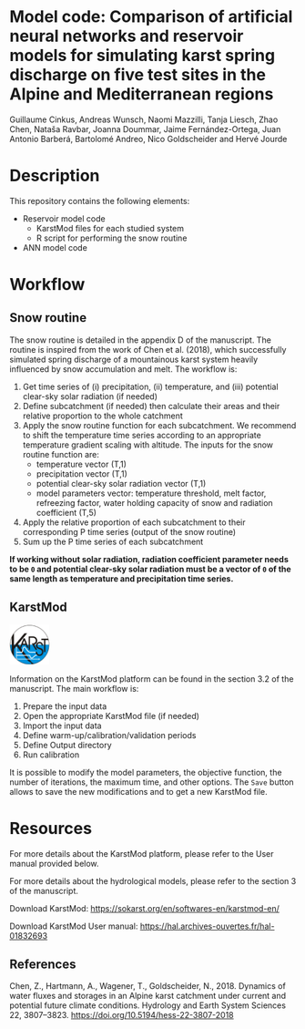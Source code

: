 Model code: Comparison of artificial neural networks and reservoir
models for simulating karst spring discharge on five test sites in the
Alpine and Mediterranean regions
================
Guillaume Cinkus, Andreas Wunsch, Naomi Mazzilli, Tanja Liesch, Zhao
Chen, Nataša Ravbar, Joanna Doummar, Jaime Fernández-Ortega, Juan
Antonio Barberá, Bartolomé Andreo, Nico Goldscheider and Hervé Jourde

# Description

This repository contains the following elements:

-   Reservoir model code
    -   KarstMod files for each studied system
    -   R script for performing the snow routine
-   ANN model code

# Workflow

## Snow routine

The snow routine is detailed in the appendix D of the manuscript. The
routine is inspired from the work of Chen et al. (2018), which
successfully simulated spring discharge of a mountainous karst system
heavily influenced by snow accumulation and melt. The workflow is:

1.  Get time series of (i) precipitation, (ii) temperature, and (iii)
    potential clear-sky solar radiation (if needed)
2.  Define subcatchment (if needed) then calculate their areas and their
    relative proportion to the whole catchment
3.  Apply the snow routine function for each subcatchment. We recommend
    to shift the temperature time series according to an appropriate
    temperature gradient scaling with altitude. The inputs for the snow
    routine function are:
    -   temperature vector (T,1)
    -   precipitation vector (T,1)
    -   potential clear-sky solar radiation vector (T,1)
    -   model parameters vector: temperature threshold, melt factor,
        refreezing factor, water holding capacity of snow and radiation
        coefficient (T,5)
4.  Apply the relative proportion of each subcatchment to their
    corresponding P time series (output of the snow routine)
5.  Sum up the P time series of each subcatchment

**If working without solar radiation, radiation coefficient parameter
needs to be `0` and potential clear-sky solar radiation must be a vector
of `0` of the same length as temperature and precipitation time
series.**

## KarstMod

<img src="miscellaneous/karstmod.png" width="70" />

Information on the KarstMod platform can be found in the section 3.2 of
the manuscript. The main workflow is:

1.  Prepare the input data
2.  Open the appropriate KarstMod file (if needed)
3.  Import the input data
4.  Define warm-up/calibration/validation periods
5.  Define Output directory
6.  Run calibration

It is possible to modify the model parameters, the objective function,
the number of iterations, the maximum time, and other options. The
`Save` button allows to save the new modifications and to get a new
KarstMod file.

# Resources

For more details about the KarstMod platform, please refer to the User
manual provided below.

For more details about the hydrological models, please refer to the
section 3 of the manuscript.

Download KarstMod: <https://sokarst.org/en/softwares-en/karstmod-en/>

Download KarstMod User manual:
<https://hal.archives-ouvertes.fr/hal-01832693>

## References

Chen, Z., Hartmann, A., Wagener, T., Goldscheider, N., 2018. Dynamics of
water fluxes and storages in an Alpine karst catchment under current and
potential future climate conditions. Hydrology and Earth System Sciences
22, 3807–3823. <https://doi.org/10.5194/hess-22-3807-2018>
